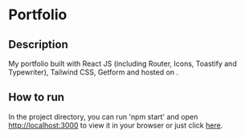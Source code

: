 # Portfolio

## Description
My portfolio built with React JS (including Router, Icons, Toastify and Typewriter), Tailwind CSS, Getform and hosted on .

## How to run
In the project directory, you can run 'npm start' and open [http://localhost:3000](http://localhost:3000) to view it in your browser or just click [here](https://).
